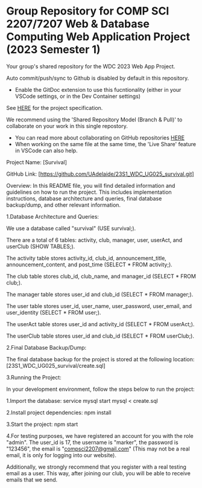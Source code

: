 # Group Repository for COMP SCI 2207/7207 Web & Database Computing Web Application Project (2023 Semester 1)

Your group's shared repository for the WDC 2023 Web App Project.

Auto commit/push/sync to Github is disabled by default in this repository.
- Enable the GitDoc extension to use this fucntionality (either in your VSCode settings, or in the Dev Container settings)

See [HERE](https://myuni.adelaide.edu.au/courses/85266/pages/2023-web-application-group-project-specification) for the project specification.

We recommend using the 'Shared Repository Model (Branch & Pull)' to collaborate on your work in this single repostory.
- You can read more about collaborating on GitHub repositories [HERE](https://docs.github.com/en/pull-requests/collaborating-with-pull-requests)
- When working on the same file at the same time, the 'Live Share' feature in VSCode can also help.


Project Name: [Survival]

GitHub Link: [https://github.com/UAdelaide/23S1_WDC_UG025_survival.git]

Overview:
In this README file, you will find detailed information and guidelines on how to run the project. This includes implementation instructions, database architecture and queries, final database backup/dump, and other relevant information.

1.Database Architecture and Queries:

We use a database called "survival" (USE survival;).

There are a total of 6 tables: activity, club, manager, user, userAct, and userClub (SHOW TABLES;).

The activity table stores activity_id, club_id, announcement_title, announcement_content, and post_time (SELECT * FROM activity;).

The club table stores club_id, club_name, and manager_id (SELECT * FROM club;).

The manager table stores user_id and club_id (SELECT * FROM manager;).

The user table stores user_id, user_name, user_password, user_email, and user_identity (SELECT * FROM user;).

The userAct table stores user_id and activity_id (SELECT * FROM userAct;).

The userClub table stores user_id and club_id (SELECT * FROM userClub;).



2.Final Database Backup/Dump:

The final database backup for the project is stored at the following location:
[23S1_WDC_UG025_survival/create.sql]


3.Running the Project:

In your development environment, follow the steps below to run the project:

1.Import the database:
    service mysql start
    mysql < create.sql

2.Install project dependencies:
    npm install

3.Start the project:
    npm start
    
4.For testing purposes, we have registered an account for you with the role "admin".
The user_id is 17,
the username is "marker",
the password is "123456",
the email is "compsci2207@gmail.com" (This may not be a real email, it is only for logging into our website).

Additionally, we strongly recommend that you register with a real testing email as a user. This way, after joining our club, you will be able to receive emails that we send.